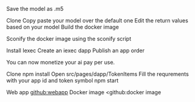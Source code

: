 Save the model as .m5 

Clone <iexec-ml-dapp>
Copy paste your model over the default one
Edit the return values based on your model
Build the docker image

Sconify the docker image using the sconify script

Install Iexec
Create an iexec dapp 
Publish an app order

You can now monetize your ai pay per use.

Clone <iexec-web-app>
npm install
Open src/pages/dapp/TokenItems
Fill the requrements with your app id and token symbol
npm start

Web app <github:webapp>
Docker image <github:docker image


